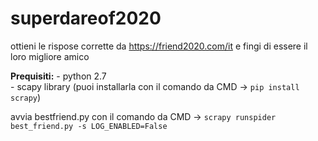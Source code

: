 # superdareof2020
ottieni le rispose corrette da https://friend2020.com/it e fingi di essere il loro migliore amico

  **Prequisiti:**
    - python 2.7   
    - scapy library (puoi installarla con il comando da CMD -> `pip install scrapy`)

avvia bestfriend.py con il comando da CMD -> `scrapy runspider best_friend.py -s LOG_ENABLED=False`
